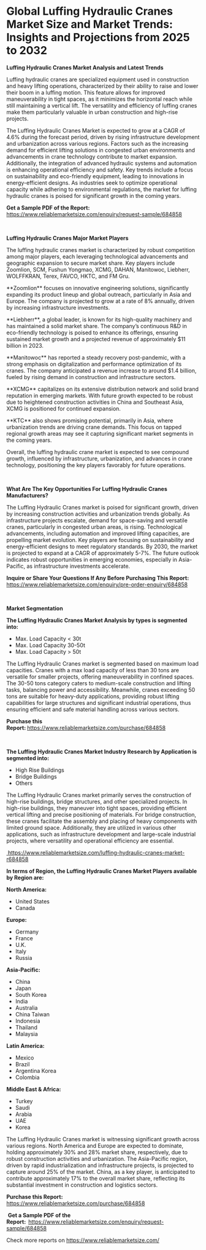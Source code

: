 <p><h1>Global Luffing Hydraulic Cranes Market Size and Market Trends: Insights and Projections from 2025 to 2032</h1></p><p><strong>Luffing Hydraulic Cranes Market Analysis and Latest Trends</strong></p>
<p><p>Luffing hydraulic cranes are specialized equipment used in construction and heavy lifting operations, characterized by their ability to raise and lower their boom in a luffing motion. This feature allows for improved maneuverability in tight spaces, as it minimizes the horizontal reach while still maintaining a vertical lift. The versatility and efficiency of luffing cranes make them particularly valuable in urban construction and high-rise projects. </p><p>The Luffing Hydraulic Cranes Market is expected to grow at a CAGR of 4.6% during the forecast period, driven by rising infrastructure development and urbanization across various regions. Factors such as the increasing demand for efficient lifting solutions in congested urban environments and advancements in crane technology contribute to market expansion. Additionally, the integration of advanced hydraulic systems and automation is enhancing operational efficiency and safety. Key trends include a focus on sustainability and eco-friendly equipment, leading to innovations in energy-efficient designs. As industries seek to optimize operational capacity while adhering to environmental regulations, the market for luffing hydraulic cranes is poised for significant growth in the coming years.</p></p>
<p><strong>Get a Sample PDF of the Report:&nbsp;</strong> <a href="https://www.reliablemarketsize.com/enquiry/request-sample/684858?utm_campaign=2481&utm_medium=2&utm_source=Github&utm_content=ia&utm_term=29032025&utm_id=luffing-hydraulic-cranes">https://www.reliablemarketsize.com/enquiry/request-sample/684858</a></p>
<p>&nbsp;</p>
<p><strong>Luffing Hydraulic Cranes Major Market Players</strong></p>
<p><p>The luffing hydraulic cranes market is characterized by robust competition among major players, each leveraging technological advancements and geographic expansion to secure market share. Key players include Zoomlion, SCM, Fushun Yongmao, XCMG, DAHAN, Manitowoc, Liebherr, WOLFFKRAN, Terex, FAVCO, HKTC, and FM Gru.</p><p>**Zoomlion** focuses on innovative engineering solutions, significantly expanding its product lineup and global outreach, particularly in Asia and Europe. The company is projected to grow at a rate of 8% annually, driven by increasing infrastructure investments. </p><p>**Liebherr**, a global leader, is known for its high-quality machinery and has maintained a solid market share. The company’s continuous R&D in eco-friendly technology is poised to enhance its offerings, ensuring sustained market growth and a projected revenue of approximately $11 billion in 2023.</p><p>**Manitowoc** has reported a steady recovery post-pandemic, with a strong emphasis on digitalization and performance optimization of its cranes. The company anticipated a revenue increase to around $1.4 billion, fueled by rising demand in construction and infrastructure sectors.</p><p>**XCMG** capitalizes on its extensive distribution network and solid brand reputation in emerging markets. With future growth expected to be robust due to heightened construction activities in China and Southeast Asia, XCMG is positioned for continued expansion.</p><p>**KTC** also shows promising potential, primarily in Asia, where urbanization trends are driving crane demands. This focus on tapped regional growth areas may see it capturing significant market segments in the coming years.</p><p>Overall, the luffing hydraulic crane market is expected to see compound growth, influenced by infrastructure, urbanization, and advances in crane technology, positioning the key players favorably for future operations.</p></p>
<p>&nbsp;</p>
<p><strong>What Are The Key Opportunities For Luffing Hydraulic Cranes Manufacturers?</strong></p>
<p><p>The Luffing Hydraulic Cranes market is poised for significant growth, driven by increasing construction activities and urbanization trends globally. As infrastructure projects escalate, demand for space-saving and versatile cranes, particularly in congested urban areas, is rising. Technological advancements, including automation and improved lifting capacities, are propelling market evolution. Key players are focusing on sustainability and energy-efficient designs to meet regulatory standards. By 2030, the market is projected to expand at a CAGR of approximately 5-7%. The future outlook indicates robust opportunities in emerging economies, especially in Asia-Pacific, as infrastructure investments accelerate.</p></p>
<p><strong>Inquire or Share Your Questions If Any Before Purchasing This Report:</strong> <a href="https://www.reliablemarketsize.com/enquiry/pre-order-enquiry/684858?utm_campaign=2481&utm_medium=2&utm_source=Github&utm_content=ia&utm_term=29032025&utm_id=luffing-hydraulic-cranes">https://www.reliablemarketsize.com/enquiry/pre-order-enquiry/684858</a></p>
<p>&nbsp;</p>
<p><strong>Market Segmentation</strong></p>
<p><strong>The Luffing Hydraulic Cranes Market Analysis by types is segmented into:</strong></p>
<p><ul><li>Max. Load Capacity < 30t</li><li>Max. Load Capacity 30-50t</li><li>Max. Load Capacity > 50t</li></ul></p>
<p><p>The Luffing Hydraulic Cranes market is segmented based on maximum load capacities. Cranes with a max load capacity of less than 30 tons are versatile for smaller projects, offering maneuverability in confined spaces. The 30-50 tons category caters to medium-scale construction and lifting tasks, balancing power and accessibility. Meanwhile, cranes exceeding 50 tons are suitable for heavy-duty applications, providing robust lifting capabilities for large structures and significant industrial operations, thus ensuring efficient and safe material handling across various sectors.</p></p>
<p><strong>Purchase this Report:&nbsp;</strong><a href="https://www.reliablemarketsize.com/purchase/684858?utm_campaign=2481&utm_medium=2&utm_source=Github&utm_content=ia&utm_term=29032025&utm_id=luffing-hydraulic-cranes">https://www.reliablemarketsize.com/purchase/684858</a></p>
<p>&nbsp;</p>
<p><strong>The Luffing Hydraulic Cranes Market Industry Research by Application is segmented into:</strong></p>
<p><ul><li>High Rise Buildings</li><li>Bridge Buildings</li><li>Others</li></ul></p>
<p><p>The Luffing Hydraulic Cranes market primarily serves the construction of high-rise buildings, bridge structures, and other specialized projects. In high-rise buildings, they maneuver into tight spaces, providing efficient vertical lifting and precise positioning of materials. For bridge construction, these cranes facilitate the assembly and placing of heavy components with limited ground space. Additionally, they are utilized in various other applications, such as infrastructure development and large-scale industrial projects, where versatility and operational efficiency are essential.</p></p>
<p><a href="https://www.reliablemarketsize.com/luffing-hydraulic-cranes-market-r684858?utm_campaign=2481&utm_medium=2&utm_source=Github&utm_content=ia&utm_term=29032025&utm_id=luffing-hydraulic-cranes">&nbsp;https://www.reliablemarketsize.com/luffing-hydraulic-cranes-market-r684858</a></p>
<p><strong>In terms of Region, the Luffing Hydraulic Cranes Market Players available by Region are:</strong></p>
<p>
    <p> <strong> North America: </strong>
        <ul>
            <li>United States</li>
            <li>Canada</li>
        </ul>
        </p> 
    <p> <strong> Europe: </strong>
        <ul>
            <li>Germany</li>
            <li>France</li>
            <li>U.K.</li>
            <li>Italy</li>
            <li>Russia</li>
        </ul>
        </p> 
    <p> <strong> Asia-Pacific: </strong>
        <ul>
            <li>China</li>
            <li>Japan</li>
            <li>South Korea</li>
            <li>India</li>
            <li>Australia</li>
            <li>China Taiwan</li>
            <li>Indonesia</li>
            <li>Thailand</li>
            <li>Malaysia</li>
        </ul>
        </p> 
    <p> <strong> Latin America: </strong>
        <ul>
            <li>Mexico</li>
            <li>Brazil</li>
            <li>Argentina Korea</li>
            <li>Colombia</li>
        </ul>
        </p> 
    <p> <strong> Middle East & Africa: </strong>
        <ul>
            <li>Turkey</li>
            <li>Saudi</li>
            <li>Arabia</li>
            <li>UAE</li>
            <li>Korea</li>
        </ul>
    </p>
    </p>
<p><p>The Luffing Hydraulic Cranes market is witnessing significant growth across various regions. North America and Europe are expected to dominate, holding approximately 30% and 28% market share, respectively, due to robust construction activities and urbanization. The Asia-Pacific region, driven by rapid industrialization and infrastructure projects, is projected to capture around 25% of the market. China, as a key player, is anticipated to contribute approximately 17% to the overall market share, reflecting its substantial investment in construction and logistics sectors.</p></p>
<p><strong>Purchase this Report: </strong><a href="https://www.reliablemarketsize.com/purchase/684858?utm_campaign=2481&utm_medium=2&utm_source=Github&utm_content=ia&utm_term=29032025&utm_id=luffing-hydraulic-cranes">https://www.reliablemarketsize.com/purchase/684858</a></p>
<p>&nbsp;<strong>Get a Sample PDF of the Report:&nbsp;&nbsp;</strong><a href="https://www.reliablemarketsize.com/enquiry/request-sample/684858?utm_campaign=2481&utm_medium=2&utm_source=Github&utm_content=ia&utm_term=29032025&utm_id=luffing-hydraulic-cranes">https://www.reliablemarketsize.com/enquiry/request-sample/684858</a></p>
<p><strong></strong></p>
<p>Check more reports on <a href="https://www.reliablemarketsize.com/?utm_campaign=2481&utm_medium=2&utm_source=Github&utm_content=ia&utm_term=29032025&utm_id=luffing-hydraulic-cranes">https://www.reliablemarketsize.com/</a></p>